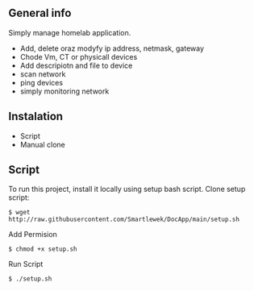 ## General info
Simply manage homelab application.

* Add, delete oraz modyfy ip address, netmask, gateway
* Chode Vm, CT or physicall devices
* Add descripiotn and file to  device
* scan network
* ping devices
* simply monitoring network 
  	
## Instalation
* Script
* Manual clone
	
## Script
To run this project, install it locally using setup bash script.
Clone setup script:
```
$ wget http://raw.githubusercontent.com/Smartlewek/DocApp/main/setup.sh
```
Add Permision
```
$ chmod +x setup.sh
```
Run Script 
```
$ ./setup.sh
```
